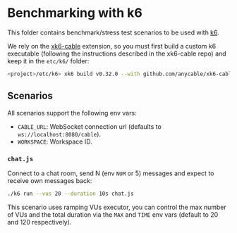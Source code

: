 # Benchmarking with k6

This folder contains benchmark/stress test scenarios to be used with [k6][].

We rely on the [xk6-cable][] extension, so you must first build a custom k6 executable (following the instructions described in the xk6-cable repo) and keep it in the `etc/k6/` folder:

```sh
<project>/etc/k6> xk6 build v0.32.0 --with github.com/anycable/xk6-cable
```

## Scenarios

All scenarios support the following env vars:

- `CABLE_URL`: WebSocket connection url (defaults to `ws://localhost:8080/cable`).
- `WORKSPACE`: Workspace ID.

### `chat.js`

Connect to a chat room, send N (env `NUM` or 5) messages and expect to receive own messages back:

```sh
./k6 run --vus 20 --duration 10s chat.js
```

This scenario uses ramping VUs executor, you can control the max number of VUs and the total duration via the `MAX` and `TIME` env vars (default to 20 and 120 respectively).

[k6]: https://k6.io
[xk6-cable]: https://github.com/anycable/xk6-cable
